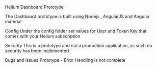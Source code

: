 Helium Dashboard Prototype

The Dashbaord prototype is built using Nodejs , AngularJS and Angular material

Config
Under the config folder set values for User and Token Key that comes with your Helium subscription

Security
This is a prototype and not a production application, as such no security has been implemented

Bugs and Issues
Prototype - Error Handling is not complete
